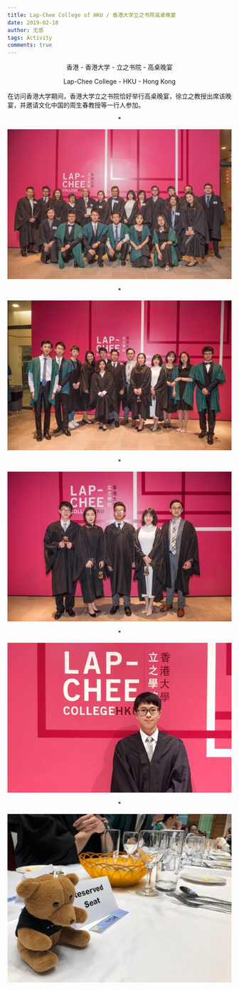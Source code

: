 ```yaml
---
title: Lap-Chee College of HKU / 香港大学立之书院高桌晚宴
date: 2019-02-18
author: 无感
tags: Activity
comments: true
---
```


<p style="text-align:center;">香港 - 香港大学 - 立之书院 - 高桌晚宴 </p>

<p style="text-align:center;"> Lap-Chee College - HKU - Hong Kong </p>

在访问香港大学期间，香港大学立之书院恰好举行高桌晚宴，徐立之教授出席该晚宴，并邀请文化中国的周生春教授等一行人参加。

<p style="text-align:center;">*</p>

<center><img src="/images/20190218LapChee/20190218LapChee_0.jpg"></img></center>

<!--more-->


<p style="text-align:center;">*</p>

<center><img src="/images/20190218LapChee/20190218LapChee_1.jpg"></img></center>

<p style="text-align:center;">*</p>

<center><img src="/images/20190218LapChee/20190218LapChee_2.jpg"></img></center>

<p style="text-align:center;">*</p>

<center><img src="/images/20190218LapChee/20190218LapChee_3.jpg"></img></center>

<p style="text-align:center;">*</p>

<center><img src="/images/20190218LapChee/20190218LapChee_4.jpg"></img></center>

